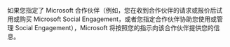 如果您指定了 Microsoft 合作伙伴（例如，您在收到合作伙伴的请求或报价后试用或购买 Microsoft Social Engagement，或者您指定合作伙伴协助您使用或管理 Social Engagement），Microsoft 将按照您的指示向该合作伙伴提供您的信息。